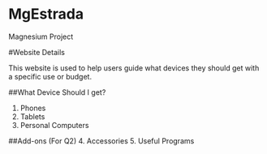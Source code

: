 # MgEstrada
Magnesium Project

#Website Details

This website is used to help users guide what devices they should get with a specific use or budget.

##What Device Should I get?
1. Phones
2. Tablets
3. Personal Computers

##Add-ons (For Q2)
4. Accessories
5. Useful Programs

